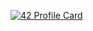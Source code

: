 [![42 Profile Card](https://1337-readme.vercel.app/api/profile?cursus=42cursus&dark=true&login=iel-mach)](https://github.com/mohouyizme/1337-readme)
